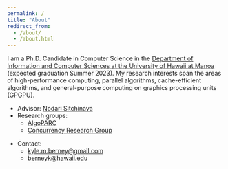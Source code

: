 ```yaml
---
permalink: /
title: "About"
redirect_from: 
  - /about/
  - /about.html
---
```


I am a Ph.D. Candidate in Computer Science in the [Department of Information and Computer Sciences at the University of Hawaii at Manoa](https://www.ics.hawaii.edu/) (expected graduation Summer 2023).
My research interests span the areas of high-performance computing, parallel algorithms, cache-efficient algorithms, and general-purpose computing on graphics processing units (GPGPU).

* Advisor: [Nodari Sitchinava](https://www2.hawaii.edu/~nodari/)
* Research groups:
	* [AlgoPARC](https://algoparc.ics.hawaii.edu/)
	* [Concurrency Research Group](https://henricasanova.github.io/research/)
<!-- * [Master's Thesis](/assets/papers/thesis.pdf) -->
<!-- * [Ph.D. Dissertation](assets/papers/dissertation.pdf) -->
* Contact:
	* kyle.m.berney@gmail.com
	* berneyk@hawaii.edu
	
